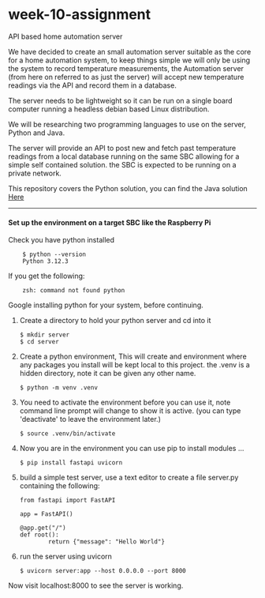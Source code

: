 # week-10-assignment

API based home automation server

We have decided to create an small automation server suitable as the core for a home automation system, to keep things simple we will only be using the system to record temperature measurements, the Automation server (from here on referred to as just the server) will accept new temperature readings via the API and record them in a database.

The server needs to be lightweight so it can be run on a single board computer running a headless debian based Linux distribution.

We will be researching two programming languages to use on the server, Python and Java.

The server will provide an API to post new and fetch past temperature readings from a local database running on the same SBC allowing for a simple self contained solution. the SBC is expected to be running on a private network.

This repository covers the Python solution, you can find the Java solution <a href="https://github.com/lukeplechaty/week10project">Here</a>

---

#### Set up the environment on a target SBC like the Raspberry Pi

Check you have python installed

        $ python --version
        Python 3.12.3

If you get the following:

        zsh: command not found python

Google installing python for your system, before continuing.

1.  Create a directory to hold your python server and cd into it

        $ mkdir server
        $ cd server

2.  Create a python environment, This will create and environment where any packages you install will be kept local to this project. the .venv is a hidden directory, note it can be given any other name.

        $ python -m venv .venv

3.  You need to activate the environment before you can use it, note command line prompt will change to show it is active. (you can type 'deactivate' to leave the environment later.)

        $ source .venv/bin/activate

4.  Now you are in the environment you can use pip to install modules ...

        $ pip install fastapi uvicorn

5.  build a simple test server, use a text editor to create a file server.py containing the following:

        from fastapi import FastAPI

        app = FastAPI()

        @app.get("/")
        def root():
                return {"message": "Hello World"}

6.  run the server using uvicorn

        $ uvicorn server:app --host 0.0.0.0 --port 8000

Now visit localhost:8000 to see the server is working.
